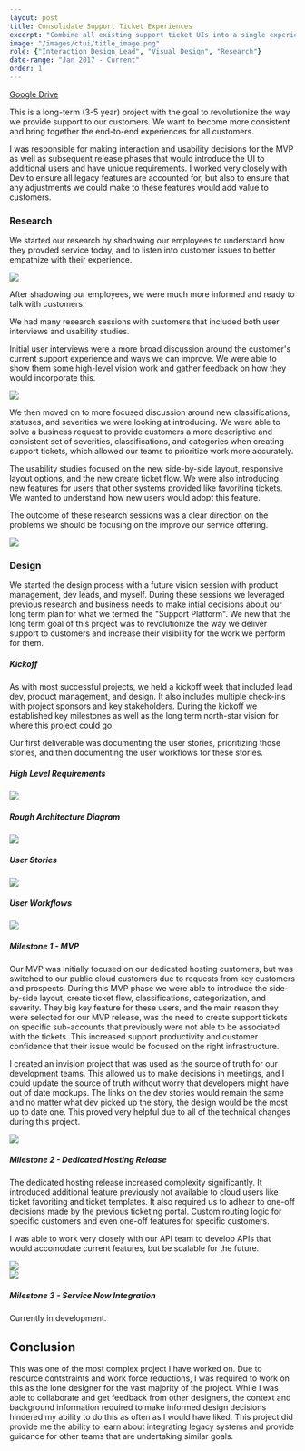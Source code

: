 ```yaml
---
layout: post
title: Consolidate Support Ticket Experiences
excerpt: "Combine all existing support ticket UIs into a single experience that can be evovled to support the future of Fanatical Support."
image: "/images/ctui/title_image.png"
role: {"Interaction Design Lead", "Visual Design", "Research"}
date-range: "Jan 2017 - Current"
order: 1
---
```


<a class="push-right" target="_blank" href="https://drive.google.com/open?id=1PkzC53YOEMzmD3r2zrtk7gsEg7Hcuy4w">Google Drive</a>
<p>
	This is a long-term (3-5 year) project with the goal to revolutionize the way we provide support to our customers. We want to become more consistent and bring together the end-to-end experiences for all customers. </p><p>I was responsible for making interaction and usability decisions for the MVP as well as subsequent release phases that would introduce the UI to additional users and have unique requirements. I worked very closely with Dev to ensure all legacy features are accounted for, but also to ensure that any adjustments we could make to these features would add value to customers. 
</p>
<h3>Research</h3>
<p>We started our research by shadowing our employees to understand how they provded service today, and to listen into customer issues to better empathize with their experience.</p>
<img class="post-img" src="{{ site.baseurl }}/images/ctui/racker_shadowing.png">
<p>After shadowing our employees, we were much more informed and ready to talk with customers.</p>
<p>
	We had many research sessions with customers that included both user interviews and usability studies. </p> <p>Initial user interviews were a more broad discussion around the customer's current support experience and ways we can improve. We were able to show them some high-level vision work and gather feedback on how they would incorporate this. </p>
<img class="post-img" src="{{ site.baseurl }}/images/ctui/Dashboard_2.png">

<p>We then moved on to more focused discussion around new classifications, statuses, and severities we were looking at introducing. We were able to solve a business request to provide customers a more descriptive and consistent set of severities, classifications, and categories when creating support tickets, which allowed our teams to prioritize work more accurately. 
</p>
<p>
	The usability studies focused on the new side-by-side layout, responsive layout options, and the new create ticket flow. We were also introducing new features for users that other systems provided like favoriting tickets. We wanted to understand how new users would adopt this feature. 
</p>
<p>The outcome of these research sessions was a clear direction on the problems we should be focusing on the improve our service offering.</p>
<img class="post-img" src="{{ site.baseurl }}/images/ctui/high_level_goals.png">
<h3>Design</h3>
<p>
	We started the design process with a future vision session with product management, dev leads, and myself. During these sessions we leveraged previous research and business needs to make intial decisions about our long term plan for what we termed the "Support Platform". We new that the long term goal of this project was to revolutionize the way we deliver support to customers and increase their visibility for the work we perform for them.
</p>
<h5>Kickoff</h5>
<p>
	As with most successful projects, we held a kickoff week that included lead dev, product management, and design. It also includes multiple check-ins with project sponsors and key stakeholders. During the kickoff we established key milestones as well as the long term north-star vision for where this project could go.
</p>
<p>
	Our first deliverable was documenting the user stories, prioritizing those stories, and then documenting the user workflows for these stories. 
</p>
<div class="row">
	<h5>High Level Requirements</h5>
	<img class="post-img" src="{{ site.baseurl }}/images/ctui/20170315_155850.jpg">
	<h5>Rough Architecture Diagram</h5>
	<img class="post-img" src="{{ site.baseurl }}/images/ctui/20170317_142959.jpg">
	<h5>User Stories</h5>
	<a target="_blank" href="https://drive.google.com/open?id=13-q8vMQJISx5G0tyUBk-AdcYC4js0aeY"><img class="post-img" src="{{ site.baseurl }}/images/ctui/User_Stories.png"></a>
</div>
<div class="row">
	<h5>User Workflows</h5>
	<a href="https://drive.google.com/open?id=1dQozBjiKAMozMgVyhUGUlVj5oUsCWCsT" target="_blank">
	<img class="post-img" src="{{ site.baseurl }}/images/ctui/user_flows.png"></a>
</div>
<h5>Milestone 1 - MVP</h5>

<p>
	Our MVP was initially focused on our dedicated hosting customers, but was switched to our public cloud customers due to requests from key customers and prospects. During this MVP phase we were able to introduce the side-by-side layout, create ticket flow, classifications, categorization, and severity. They big key feature for these users, and the main reason they were selected for our MVP release, was the need to create support tickets on specific sub-accounts that previously were not able to be associated with the tickets. This increased support productivity and customer confidence that their issue would be focused on the right infrastructure. 
</p>
<p>
	I created an invision project that was used as the source of truth for our development teams. This allowed us to make decisions in meetings, and I could update the source of truth without worry that developers might have out of date mockups. The links on the dev stories would remain the same and no matter what dev picked up the story, the design would be the most up to date one. This proved very helpful due to all of the technical changes during this project.
</p>

<div class="row"><a href="https://drive.google.com/open?id=1rsPXR0iQ1IXnv_Bo04niHVk3KVZsSCk6" target="_blank">
	<img class="post-img" src="{{ site.baseurl }}/images/ctui/source_of_truth_v1.png"></a>
</div>
<h5>Milestone 2 - Dedicated Hosting Release</h5>
<p>
	The dedicated hosting release increased complexity significantly. It introduced additional feature previously not available to cloud users like ticket favoriting and ticket templates. It also required us to adhear to one-off decisions made by the previous ticketing portal. Custom routing logic for specific customers and even one-off features for specific customers.
</p>
<p>
	I was able to work very closely with our API team to develop APIs that would accomodate current features, but be scalable for the future. 
</p>
<div class="row"><a href="https://drive.google.com/open?id=18odSLWA96poPnbDMtBcmnX74Nw0SYgsI" target="_blank">
	<img class="post-img" src="{{ site.baseurl }}/images/ctui/dedicated_list.png"></a>
</div>
<div class="row"><a href="https://drive.google.com/open?id=1Sjw9MNHHnpPuweVW8oF_pfvuyh9NrePi" target="_blank">
	<img class="post-img" src="{{ site.baseurl }}/images/ctui/device_selector.png"></a>
</div>
<h5>Milestone 3 - Service Now Integration</h5>
<p>
Currently in development.
</p>

<h2>Conclusion</h2>
<p>
	This was one of the most complex project I have worked on. Due to resource contstraints and work force reductions, I was required to work on this as the lone designer for the vast majority of the project. While I was able to collaborate and get feedback from other designers, the context and background information required to make informed design decisions hindered my ability to do this as often as I would have liked. This project did provide me the ability to learn about integrating legacy systems and provide guidance for other teams that are undertaking similar goals. 
</p>